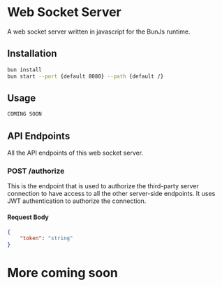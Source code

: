 # Web Socket Server
A web socket server written in javascript for the BunJs runtime.

## Installation
```bash
bun install
bun start --port {default 8080} --path {default /}
```

## Usage
```typescript
COMING SOON
```

## API Endpoints
All the API endpoints of this web socket server.

### POST /authorize
This is the endpoint that is used to authorize the third-party server connection to have access to all the other server-side endpoints. It uses JWT authentication to authorize the connection.

#### Request Body
```json
{
    "token": "string"
}
```

# More coming soon